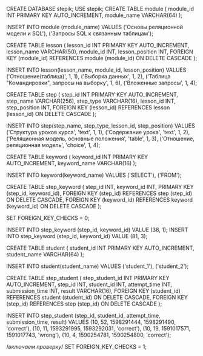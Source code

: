 CREATE DATABASE stepik;
USE stepik;
CREATE TABLE module
(
    module_id   INT PRIMARY KEY AUTO_INCREMENT,
    module_name VARCHAR(64)
);

INSERT INTO module (module_name)
VALUES ('Основы реляционной модели и SQL'),
       ('Запросы SQL к связанным таблицам');

CREATE TABLE lesson
(
    lesson_id       INT PRIMARY KEY AUTO_INCREMENT,
    lesson_name     VARCHAR(50),
    module_id       INT,
    lesson_position INT,
    FOREIGN KEY (module_id) REFERENCES module (module_id) ON DELETE CASCADE
);

INSERT INTO lesson(lesson_name, module_id, lesson_position)
VALUES ('Отношение(таблица)', 1, 1),
       ('Выборка данных', 1, 2),
       ('Таблица "Командировки", запросы на выборку', 1, 6),
       ('Вложенные запросы', 1, 4);

CREATE TABLE step
(
    step_id       INT PRIMARY KEY AUTO_INCREMENT,
    step_name     VARCHAR(256),
    step_type     VARCHAR(16),
    lesson_id     INT,
    step_position INT,
    FOREIGN KEY (lesson_id) REFERENCES lesson (lesson_id) ON DELETE CASCADE
);

INSERT INTO step(step_name, step_type, lesson_id, step_position)
VALUES ('Структура уроков курса', 'text', 1, 1),
       ('Содержание урока', 'text', 1, 2),
       ('Реляционная модель, основные положения', 'table', 1, 3),
       ('Отношение, реляционная модель', 'choice', 1, 4);

CREATE TABLE keyword
(
    keyword_id   INT PRIMARY KEY AUTO_INCREMENT,
    keyword_name VARCHAR(16)
);

INSERT INTO keyword(keyword_name)
VALUES ('SELECT'),
       ('FROM');

CREATE TABLE step_keyword
(
    step_id    INT,
    keyword_id INT,
    PRIMARY KEY (step_id, keyword_id),
    FOREIGN KEY (step_id) REFERENCES step (step_id) ON DELETE CASCADE,
    FOREIGN KEY (keyword_id) REFERENCES keyword (keyword_id) ON DELETE CASCADE
);

SET FOREIGN_KEY_CHECKS = 0;

INSERT INTO step_keyword (step_id, keyword_id) VALUE (38, 1);
INSERT INTO step_keyword (step_id, keyword_id) VALUE (81, 3);

CREATE TABLE student
(
    student_id   INT PRIMARY KEY AUTO_INCREMENT,
    student_name VARCHAR(64)
);

INSERT INTO student(student_name)
VALUES ('student_1'),
       ('student_2');

CREATE TABLE step_student
(
    step_student_id INT PRIMARY KEY AUTO_INCREMENT,
    step_id         INT,
    student_id      INT,
    attempt_time    INT,
    submission_time INT,
    result          VARCHAR(16),
    FOREIGN KEY (student_id) REFERENCES student (student_id) ON DELETE CASCADE,
    FOREIGN KEY (step_id) REFERENCES step (step_id) ON DELETE CASCADE
);

INSERT INTO step_student (step_id, student_id, attempt_time, submission_time, result)
VALUES (10, 52, 1598291444, 1598291490, 'correct'),
       (10, 11, 1593291995, 1593292031, 'correct'),
       (10, 19, 1591017571, 1591017743, 'wrong'),
       (10, 4, 1590254781, 1590254800, 'correct');

/*включаем проверку*/
SET FOREIGN_KEY_CHECKS = 1;